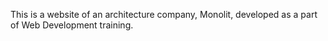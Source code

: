 This is a website of an architecture company, Monolit, developed as a part of Web Development training.
